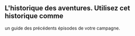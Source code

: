 ## L'historique des aventures. Utilisez cet historique comme

un guide des précédents épisodes de votre campagne.
